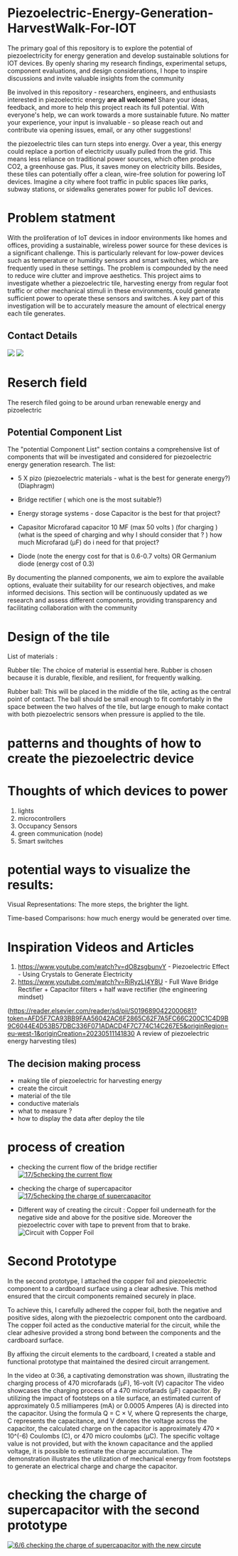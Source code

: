 # Piezoelectric-Energy-Generation-HarvestWalk-For-IOT 
The primary goal of this repository is to explore the potential of piezoelectricity for energy generation and develop sustainable solutions for IOT devices. By openly sharing my research findings, experimental setups, component evaluations, and design considerations, I hope to inspire discussions and invite valuable insights from the community


Be involved in this repository - researchers, engineers, and enthusiasts interested in piezoelectric energy **are all welcome!** Share your ideas, feedback, and more to help this project reach its full potential. With everyone's help, we can work towards a more sustainable future. No matter your experience, your input is invaluable - so please reach out and contribute via opening issues, email, or any other suggestions!

the piezoelectric tiles can turn steps into energy. Over a year, this energy could replace a portion of electricity usually pulled from the grid. This means less reliance on traditional power sources, which often produce CO2, a greenhouse gas. Plus, it saves money on electricity bills. 
Besides, these tiles can potentially offer a clean, wire-free solution for powering IoT devices. Imagine a city where foot traffic in public spaces like parks, subway stations, or sidewalks generates power for public IoT devices. 

# Problem statment 
With the proliferation of IoT devices in indoor environments like homes and offices, providing a sustainable, wireless power source for these devices is a significant challenge. This is particularly relevant for low-power devices such as temperature or humidity sensors and smart switches, which are frequently used in these settings. The problem is compounded by the need to reduce wire clutter and improve aesthetics. This project aims to investigate whether a piezoelectric tile, harvesting energy from regular foot traffic or other mechanical stimuli in these environments, could generate sufficient power to operate these sensors and switches. A key part of this investigation will be to accurately measure the amount of electrical energy each tile generates. 

## Contact Details
[<img src="https://img.icons8.com/color/48/000000/gmail.png"/>](mailto:giloo1047@gmail.com)
[<img src="https://img.icons8.com/color/48/000000/linkedin.png"/>](https://www.linkedin.com/in/gil-adda-16385510b/)

# Reserch field
The reserch filed going to be around urban renewable energy and pizoelectric 

## Potential Component List

The "potential Component List" section contains a comprehensive list of components that will be investigated and considered for piezoelectric energy generation research. The list: 
- 5 X pizo (piezoelectric materials - what is the best for generate energy?) (Diaphragm)

- Bridge rectifier ( which one is the most suitable?) 

- Energy storage systems - dose Capacitor is the best for that project? 

- Capasitor Microfarad capacitor 10 MF  (max 50 volts ) (for charging ) (what is the speed of charging and why I should consider that ? ) 
how much Microfarad (µF) do i need for that project? 




- Diode (note the energy cost for that is 0.6-0.7 volts)  OR Germanium diode (energy cost of 0.3)

By documenting the planned components, we aim to explore the available options, evaluate their suitability for our research objectives, and make informed decisions. This section will be continuously updated as we research and assess different components, providing transparency and facilitating collaboration with the community


# Design of the tile
List of materials :

Rubber tile: The choice of material is essential here. Rubber is chosen because it is durable, flexible, and resilient, for frequently walking.

Rubber ball: This will be placed in the middle of the tile, acting as the central point of contact. The ball should be small enough to fit comfortably in the space between the two halves of the tile, but large enough to make contact with both piezoelectric sensors when pressure is applied to the tile.
# patterns and thoughts of how to create the piezoelectric device


# Thoughts of which devices to power 

1. lights 
2. microcontrollers 
3. Occupancy Sensors
4. green communication (node)
5. Smart switches


# potential ways to visualize the results: 

Visual Representations:  The more steps, the brighter the light.

Time-based Comparisons: how much energy would be generated over time.

# Inspiration Videos and Articles

1. https://www.youtube.com/watch?v=dO8zsgbunvY - Piezoelectric Effect - Using Crystals to Generate Electricity
2. https://www.youtube.com/watch?v=RiRyzLl4Y8U - Full Wave Bridge Rectifier + Capacitor filters + half wave rectifier (the engineering mindset)



(https://reader.elsevier.com/reader/sd/pii/S0196890422000681?token=AFD5F7CA93BB9FAA56042AC6F2865C62F7A5FC66C200C1C4D9B9C6044E4D53B57DBC336F071ADACD4F7C774C14C267E5&originRegion=eu-west-1&originCreation=20230511141830
A review of piezoelectric energy harvesting tiles)

## The decision making process
- making tile of piezoelectric for harvesting energy 
- create the circuit
- material of the tile
- conductive materials
- what  to measure ?
- how to display the data after deploy the tile

# process of creation 
-  checking the current flow of the bridge rectifier
 [![ 17/5checking the current flow](https://img.youtube.com/vi/git2ZRKCuz4/0.jpg)](https://youtube.com/shorts/git2ZRKCuz4)
 
- checking the charge of supercapacitor
 [![ 17/5checking the charge of supercapacitor](https://img.youtube.com/vi/cgkGJ2SmKRU/0.jpg)](https://youtube.com/shorts/cgkGJ2SmKRU)
 
- Different way of creating the circuit : Copper foil underneath for the negative side and above for the positive side. Moreover the piezoelectric cover with tape to prevent from that to brake.
![Circuit with Copper Foil](https://github.com/Gil-ADDA/Piezoelectric-Energy-Generation-HarvestWalk/blob/91495337293ec5821d29b22b9583bb38f568e1e7/images/circute%20with%20cooper%20foil%20for%20negative%20and%20positive%20Large.jpeg)




# Second Prototype
In the second prototype, I attached the copper foil and piezoelectric component to a cardboard surface using a clear adhesive. This method ensured that the circuit components remained securely in place.

To achieve this, I carefully adhered the copper foil, both the negative and positive sides, along with the piezoelectric component onto the cardboard. The copper foil acted as the conductive material for the circuit, while the clear adhesive provided a strong bond between the components and the cardboard surface.

By affixing the circuit elements to the cardboard, I created a stable and functional prototype that maintained the desired circuit arrangement.

In the video at 0:36, a captivating demonstration was shown, illustrating the charging process of 470 microfarads (μF), 16-volt (V) capacitor
The video showcases the charging process of a 470 microfarads (μF) capacitor. By utilizing the impact of footsteps on a tile surface, an estimated current of approximately 0.5 milliamperes (mA) or 0.0005 Amperes (A) is directed into the capacitor. Using the formula Q = C × V, where Q represents the charge, C represents the capacitance, and V denotes the voltage across the capacitor, the calculated charge on the capacitor is approximately 470 × 10^(-6) Coulombs (C), or 470 micro coulombs (μC). The specific voltage value is not provided, but with the known capacitance and the applied voltage, it is possible to estimate the charge accumulation. The demonstration illustrates the utilization of mechanical energy from footsteps to generate an electrical charge and charge the capacitor.

# checking the charge of supercapacitor with the second prototype 
 [![ 6/6 checking the charge of supercapacitor with the new circute ](https://img.youtube.com/vi/lCWuk8zGKjg/0.jpg)](https://youtu.be/lCWuk8zGKjg)

